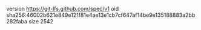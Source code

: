 version https://git-lfs.github.com/spec/v1
oid sha256:46002b621e849e121f81e4ae13e1cb7cf647af14be9e135188883a2bb282faba
size 2542
